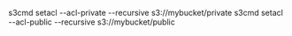 s3cmd setacl --acl-private --recursive s3://mybucket/private
s3cmd setacl --acl-public --recursive s3://mybucket/public
